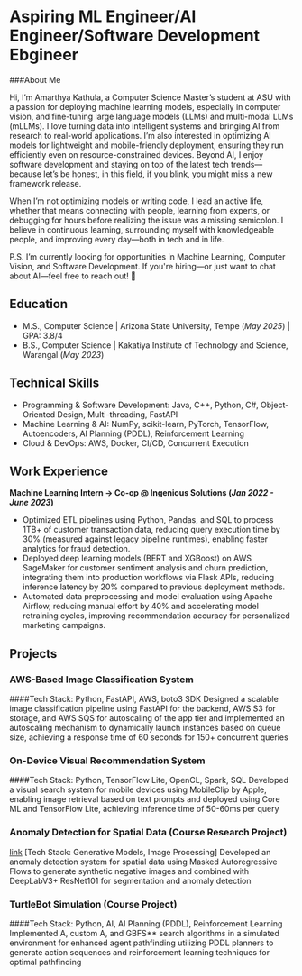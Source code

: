 # Aspiring ML Engineer/AI Engineer/Software Development Ebgineer

###About Me

Hi, I’m Amarthya Kathula, a Computer Science Master’s student at ASU with a passion for deploying machine learning models, especially in computer vision, and fine-tuning large language models (LLMs) and multi-modal LLMs (mLLMs). I love turning data into intelligent systems and bringing AI from research to real-world applications. I’m also interested in optimizing AI models for lightweight and mobile-friendly deployment, ensuring they run efficiently even on resource-constrained devices. Beyond AI, I enjoy software development and staying on top of the latest tech trends—because let’s be honest, in this field, if you blink, you might miss a new framework release.

When I’m not optimizing models or writing code, I lead an active life, whether that means connecting with people, learning from experts, or debugging for hours before realizing the issue was a missing semicolon. I believe in continuous learning, surrounding myself with knowledgeable people, and improving every day—both in tech and in life.

P.S. I’m currently looking for opportunities in Machine Learning, Computer Vision, and Software Development. If you're hiring—or just want to chat about AI—feel free to reach out! 🚀

## Education
- M.S., Computer Science | Arizona State University, Tempe (_May 2025_) | GPA: 3.8/4
- B.S., Computer Science | Kakatiya Institute of Technology and Science, Warangal (_May 2023_)					       		

## Technical Skills
- Programming & Software Development: Java, C++, Python, C#, Object-Oriented Design, Multi-threading, FastAPI
- Machine Learning & AI: NumPy, scikit-learn, PyTorch, TensorFlow, Autoencoders, AI Planning (PDDL), Reinforcement Learning
- Cloud & DevOps: AWS, Docker, CI/CD, Concurrent Execution

## Work Experience
**Machine Learning Intern → Co-op @ Ingenious Solutions (_Jan 2022 - June 2023_)**
- Optimized ETL pipelines using Python, Pandas, and SQL to process 1TB+ of customer transaction data, reducing query execution time by 30% (measured against legacy pipeline runtimes), enabling faster analytics for fraud detection.
- Deployed deep learning models (BERT and XGBoost) on AWS SageMaker for customer sentiment analysis and churn prediction, integrating them into production workflows via Flask APIs, reducing inference latency by 20% compared to previous deployment methods.
- Automated data preprocessing and model evaluation using Apache Airflow, reducing manual effort by 40% and accelerating model retraining cycles, improving recommendation accuracy for personalized marketing campaigns.

## Projects
### AWS-Based Image Classification System
####Tech Stack: Python, FastAPI, AWS, boto3 SDK
Designed a scalable image classification pipeline using FastAPI for the backend, AWS S3 for storage, and AWS SQS for autoscaling of the app tier and implemented an autoscaling mechanism to dynamically launch instances based on queue size, achieving a response time of 60 seconds for 150+ concurrent queries

### On-Device Visual Recommendation System
####Tech Stack: Python, TensorFlow Lite, OpenCL, Spark, SQL
Developed a visual search system for mobile devices using MobileClip by Apple, enabling image retrieval based on text prompts and deployed using Core ML and TensorFlow Lite, achieving inference time of 50-60ms per query

### Anomaly Detection for Spatial Data (Course Research Project)
[link](https://github.com/Amarthya085/Anomaly-Detection/tree/master)
[Tech Stack: Generative Models, Image Processing]
Developed an anomaly detection system for spatial data using Masked Autoregressive Flows to generate synthetic negative images and combined with DeepLabV3+ ResNet101 for segmentation and anomaly detection

### TurtleBot Simulation (Course Project)
####Tech Stack: Python, AI, AI Planning (PDDL), Reinforcement Learning
Implemented A, custom A, and GBFS** search algorithms in a simulated environment for enhanced agent pathfinding utilizing PDDL planners to generate action sequences and reinforcement learning techniques for optimal pathfinding

